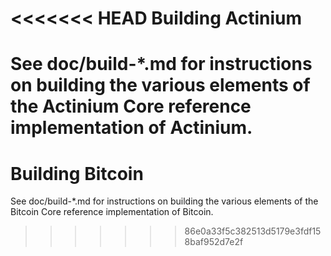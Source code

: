 <<<<<<< HEAD
Building Actinium
================

See doc/build-*.md for instructions on building the various
elements of the Actinium Core reference implementation of Actinium.
=======
Building Bitcoin
================

See doc/build-*.md for instructions on building the various
elements of the Bitcoin Core reference implementation of Bitcoin.
>>>>>>> 86e0a33f5c382513d5179e3fdf158baf952d7e2f
